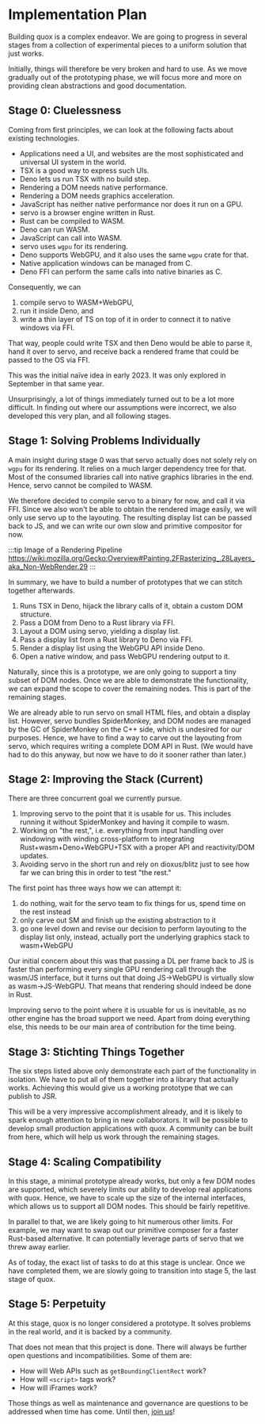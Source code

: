 # Implementation Plan

Building quox is a complex endeavor.
We are going to progress in several stages from a collection of experimental pieces to a uniform solution that just works.

Initially, things will therefore be very broken and hard to use.
As we move gradually out of the prototyping phase, we will focus more and more on providing clean abstractions and good documentation.

## Stage 0: Cluelessness

Coming from first principles, we can look at the following facts about existing technologies.

- Applications need a UI, and websites are the most sophisticated and universal UI system in the world.
- TSX is a good way to express such UIs.
- Deno lets us run TSX with no build step.
- Rendering a DOM needs native performance.
- Rendering a DOM needs graphics acceleration.
- JavaScript has neither native performance nor does it run on a GPU.
- servo is a browser engine written in Rust.
- Rust can be compiled to WASM.
- Deno can run WASM.
- JavaScript can call into WASM.
- servo uses `wgpu` for its rendering.
- Deno supports WebGPU, and it also uses the same `wgpu` crate for that.
- Native application windows can be managed from C.
- Deno FFI can perform the same calls into native binaries as C.

Consequently, we can

1. compile servo to WASM+WebGPU,
2. run it inside Deno, and
3. write a thin layer of TS on top of it in order to connect it to native windows via FFI.

That way, people could write TSX and then Deno would be able to parse it, hand it over to servo, and receive back a rendered frame that could be passed to the OS via FFI.

This was the initial naïve idea in early 2023.
It was only explored in September in that same year.

Unsurprisingly, a lot of things immediately turned out to be a lot more difficult.
In finding out where our assumptions were incorrect, we also developed this very plan, and all following stages.

## Stage 1: Solving Problems Individually

A main insight during stage 0 was that servo actually does not solely rely on `wgpu` for its rendering.
It relies on a much larger dependency tree for that.
Most of the consumed libraries call into native graphics libraries in the end.
Hence, servo cannot be compiled to WASM.

We therefore decided to compile servo to a binary for now, and call it via FFI.
Since we also won't be able to obtain the rendered image easily, we will only use servo up to the layouting.
The resulting display list can be passed back to JS, and we can write our own slow and primitive compositor for now.

:::tip Image of a Rendering Pipeline
<https://wiki.mozilla.org/Gecko:Overview#Painting.2FRasterizing_.28Layers_aka_Non-WebRender.29>
:::

In summary, we have to build a number of prototypes that we can stitch together afterwards.

1. Runs TSX in Deno, hijack the library calls of it, obtain a custom DOM structure.
2. Pass a DOM from Deno to a Rust library via FFI.
3. Layout a DOM using servo, yielding a display list.
4. Pass a display list from a Rust library to Deno via FFI.
5. Render a display list using the WebGPU API inside Deno.
6. Open a native window, and pass WebGPU rendering output to it.

Naturally, since this is a prototype, we are only going to support a tiny subset of DOM nodes.
Once we are able to demonstrate the functionality, we can expand the scope to cover the remaining nodes.
This is part of the remaining stages.

We are already able to run servo on small HTML files, and obtain a display list.
However, servo bundles SpiderMonkey, and DOM nodes are managed by the GC of SpiderMonkey on the C++ side, which is undesired for our purposes.
Hence, we have to find a way to carve out the layouting from servo, which requires writing a complete DOM API in Rust.
(We would have had to do this anyway, but now we have to do it sooner rather than later.)

## Stage 2: Improving the Stack (Current)

There are three concurrent goal we currently pursue.

1. Improving servo to the point that it is usable for us.
   This includes running it without SpiderMonkey and having it compile to wasm.
2. Working on "the rest,", i.e. everything from input handling over windowing with winding cross-platform to integrating Rust+wasm+Deno+WebGPU+TSX with a proper API and reactivity/DOM updates.
3. Avoiding servo in the short run and rely on dioxus/blitz just to see how far we can bring this in order to test "the rest."

The first point has three ways how we can attempt it:

1. do nothing, wait for the servo team to fix things for us, spend time on the rest instead
2. only carve out SM and finish up the existing abstraction to it
3. go one level down and revise our decision to perform layouting to the display list only, instead, actually port the underlying graphics stack to wasm+WebGPU

Our initial concern about this was that passing a DL per frame back to JS is faster than performing every single GPU rendering call through the wasm/JS interface, but it turns out that doing JS->WebGPU is virtually slow as wasm->JS-WebGPU.
That means that rendering should indeed be done in Rust.

Improving servo to the point where it is usuable for us is inevitable, as no other engine has the broad support we need.
Apart from doing everything else, this needs to be our main area of contribution for the time being.

## Stage 3: Stichting Things Together

The six steps listed above only demonstrate each part of the functionality in isolation.
We have to put all of them together into a library that actually works.
Achieving this would give us a working prototype that we can publish to JSR.

This will be a very impressive accomplishment already, and it is likely to spark enough attention to bring in new collaborators.
It will be possible to develop small production applications with quox.
A community can be built from here, which will help us work through the remaining stages.

## Stage 4: Scaling Compatibility

In this stage, a minimal prototype already works, but only a few DOM nodes are supported, which severely limits our ability to develop real applications with quox.
Hence, we have to scale up the size of the internal interfaces, which allows us to support all DOM nodes.
This should be fairly repetitive.

In parallel to that, we are likely going to hit numerous other limits.
For example, we may want to swap out our primitive composer for a faster Rust-based alternative.
It can potentially leverage parts of servo that we threw away earlier.

As of today, the exact list of tasks to do at this stage is unclear.
Once we have completed them, we are slowly going to transition into stage 5, the last stage of quox.

## Stage 5: Perpetuity

At this stage, quox is no longer considered a prototype.
It solves problems in the real world, and it is backed by a community.

That does not mean that this project is done.
There will always be further open questions and incompatibilities.
Some of them are:

- How will Web APIs such as `getBoundingClientRect` work?
- How will `<script>` tags work?
- How will iFrames work?

Those things as well as maintenance and governance are questions to be addressed when time has come.
Until then, [join us](https://github.com/quoxlabs)!
